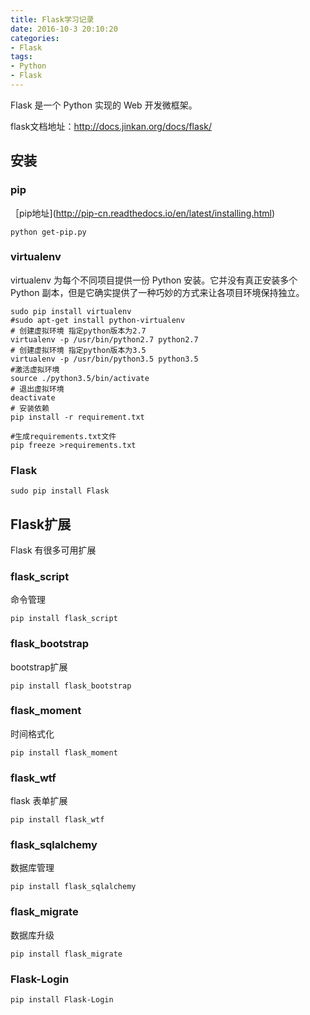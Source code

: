 ```yaml
---
title: Flask学习记录
date: 2016-10-3 20:10:20
categories:
- Flask
tags:
- Python
- Flask
---
```


Flask 是一个 Python 实现的 Web 开发微框架。

flask文档地址：http://docs.jinkan.org/docs/flask/
<!--more-->

## 安装
### pip
［pip地址](http://pip-cn.readthedocs.io/en/latest/installing.html)
```
python get-pip.py
```
### virtualenv
virtualenv 为每个不同项目提供一份 Python 安装。它并没有真正安装多个 Python 副本，但是它确实提供了一种巧妙的方式来让各项目环境保持独立。
```
sudo pip install virtualenv
#sudo apt-get install python-virtualenv
# 创建虚拟环境 指定python版本为2.7
virtualenv -p /usr/bin/python2.7 python2.7
# 创建虚拟环境 指定python版本为3.5
virtualenv -p /usr/bin/python3.5 python3.5
#激活虚拟环境
source ./python3.5/bin/activate
# 退出虚拟环境
deactivate
# 安装依赖
pip install -r requirement.txt

#生成requirements.txt文件
pip freeze >requirements.txt
```
### Flask
```
sudo pip install Flask
```
## Flask扩展
Flask 有很多可用扩展
### flask_script
命令管理
```
pip install flask_script
```
### flask_bootstrap
bootstrap扩展
```
pip install flask_bootstrap
```
### flask_moment
时间格式化
```
pip install flask_moment
```
### flask_wtf
flask 表单扩展
```
pip install flask_wtf
```
### flask_sqlalchemy
数据库管理
```
pip install flask_sqlalchemy
```
### flask_migrate
数据库升级
```
pip install flask_migrate
```
### Flask-Login
```
pip install Flask-Login
```

